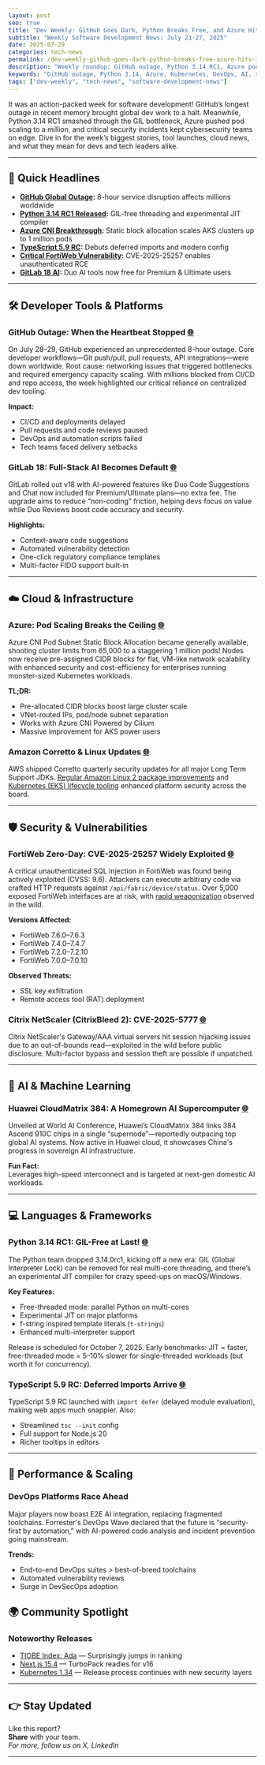 ```yaml
---
layout: post
seo: true
title: "Dev Weekly: GitHub Goes Dark, Python Breaks Free, and Azure Hits 1M Pods"
subtitle: "Weekly Software Development News: July 21-27, 2025"
date: 2025-07-29
categories: tech-news
permalink: /dev-weekly-github-goes-dark-python-breaks-free-azure-hits-1m-pods/
description: "Weekly roundup: GitHub outage, Python 3.14 RC1, Azure pod scaling, security news, and more for software developers."
keywords: "GitHub outage, Python 3.14, Azure, Kubernetes, DevOps, AI, software development news, dev weekly"
tags: ["dev-weekly", "tech-news", "software-development-news"]
---
```


It was an action-packed week for software development! GitHub’s longest outage in recent memory brought global dev work to a halt. Meanwhile, Python 3.14 RC1 smashed through the GIL bottleneck, Azure pushed pod scaling to a million, and critical security incidents kept cybersecurity teams on edge. Dive in for the week’s biggest stories, tool launches, cloud news, and what they mean for devs and tech leaders alike.

---

## 🚨 Quick Headlines

- **[GitHub Global Outage](https://www.githubstatus.com/incidents/61btx2g21zc6):** 8-hour service disruption affects millions worldwide
- **[Python 3.14 RC1 Released](https://discuss.python.org/t/python-3-14-0rc1-is-now-available/46478):** GIL-free threading and experimental JIT compiler
- **[Azure CNI Breakthrough](https://techcommunity.microsoft.com/blog/azurenetworkingblog/provide-a-flat-network-scaling-solution-to-aks---azure-cni-pod-subnet---static-b/4435572):** Static block allocation scales AKS clusters up to 1 million pods
- **[TypeScript 5.9 RC](https://devblogs.microsoft.com/typescript/announcing-typescript-5-9-rc/):** Debuts deferred imports and modern config
- **[Critical FortiWeb Vulnerability](https://www.fortiguard.com/psirt/FG-IR-25-089):** CVE-2025-25257 enables unauthenticated RCE
- **[GitLab 18 AI](https://about.gitlab.com/releases/2025/05/15/gitlab-18-0-released/):** Duo AI tools now free for Premium & Ultimate users

---

## 🛠️ Developer Tools & Platforms
### GitHub Outage: When the Heartbeat Stopped [🌐](https://www.githubstatus.com/incidents/61btx2g21zc6)

On July 28–29, GitHub experienced an unprecedented 8-hour outage. Core developer workflows—Git push/pull, pull requests, API integrations—were down worldwide. Root cause: networking issues that triggered bottlenecks and required emergency capacity scaling. With millions blocked from CI/CD and repo access, the week highlighted our critical reliance on centralized dev tooling.

**Impact:**  
- CI/CD and deployments delayed  
- Pull requests and code reviews paused  
- DevOps and automation scripts failed  
- Tech teams faced delivery setbacks  

### GitLab 18: Full-Stack AI Becomes Default [🌐](https://about.gitlab.com/releases/2025/05/15/gitlab-18-0-released/)

GitLab rolled out v18 with AI-powered features like Duo Code Suggestions and Chat now included for Premium/Ultimate plans—no extra fee. The upgrade aims to reduce “non-coding” friction, helping devs focus on value while Duo Reviews boost code accuracy and security.

**Highlights:**  
- Context-aware code suggestions  
- Automated vulnerability detection  
- One-click regulatory compliance templates  
- Multi-factor FIDO support built-in  

---

## ☁️ Cloud & Infrastructure

### Azure: Pod Scaling Breaks the Ceiling [🌐](https://techcommunity.microsoft.com/blog/azurenetworkingblog/provide-a-flat-network-scaling-solution-to-aks---azure-cni-pod-subnet---static-b/4435572)

Azure CNI Pod Subnet Static Block Allocation became generally available, shooting cluster limits from 65,000 to a staggering 1 million pods! Nodes now receive pre-assigned CIDR blocks for flat, VM-like network scalability with enhanced security and cost-efficiency for enterprises running monster-sized Kubernetes workloads.

**TL;DR:**  
- Pre-allocated CIDR blocks boost large cluster scale  
- VNet-routed IPs, pod/node subnet separation  
- Works with Azure CNI Powered by Cilium  
- Massive improvement for AKS power users  

### Amazon Corretto & Linux Updates [🌐](https://aws.amazon.com/corretto/)

AWS shipped Corretto quarterly security updates for all major Long Term Support JDKs. [Regular Amazon Linux 2 package improvements](https://aws.amazon.com/amazon-linux-2/faqs/) and [Kubernetes (EKS) lifecycle tooling](https://docs.aws.amazon.com/eks/latest/userguide/kubernetes-versions.html) enhanced platform security across the board.

---

## 🛡️ Security & Vulnerabilities

### FortiWeb Zero-Day: CVE-2025-25257 Widely Exploited [🌐](https://socprime.com/blog/cve-2025-25257-sql-injection-vulnerability/)

A critical unauthenticated SQL injection in FortiWeb was found being actively exploited (CVSS: 9.6). Attackers can execute arbitrary code via crafted HTTP requests against `/api/fabric/device/status`. Over 5,000 exposed FortiWeb interfaces are at risk, with [rapid weaponization](https://socprime.com/blog/cve-2025-25257-sql-injection-vulnerability/) observed in the wild.

**Versions Affected:**  
- FortiWeb 7.6.0–7.6.3  
- FortiWeb 7.4.0–7.4.7  
- FortiWeb 7.2.0–7.2.10  
- FortiWeb 7.0.0–7.0.10

**Observed Threats:**  
- SSL key exfiltration  
- Remote access tool (RAT) deployment  

### Citrix NetScaler (CitrixBleed 2): CVE-2025-5777 [🌐](https://support.citrix.com/support-home/kbsearch/article?articleNumber=CTX693420)

Citrix NetScaler's Gateway/AAA virtual servers hit session hijacking issues due to an out-of-bounds read—exploited in the wild before public disclosure. Multi-factor bypass and session theft are possible if unpatched.

---

## 🤖 AI & Machine Learning

### Huawei CloudMatrix 384: A Homegrown AI Supercomputer [🌐](https://www.thehindu.com/sci-tech/technology/huawei-shows-off-ai-computing-system-to-rival-nvidias-top-product/article69863931.ece)

Unveiled at World AI Conference, Huawei’s CloudMatrix 384 links 384 Ascend 910C chips in a single “supernode”—reportedly outpacing top global AI systems. Now active in Huawei cloud, it showcases China's progress in sovereign AI infrastructure.

**Fun Fact:**  
Leverages high-speed interconnect and is targeted at next-gen domestic AI workloads.

---

## 💻 Languages & Frameworks

### Python 3.14 RC1: GIL-Free at Last! [🌐](https://www.python.org/downloads/release/python-3140rc1/)

The Python team dropped 3.14.0rc1, kicking off a new era: GIL (Global Interpreter Lock) can be removed for real multi-core threading, and there’s an experimental JIT compiler for crazy speed-ups on macOS/Windows.

**Key Features:**  
- Free-threaded mode: parallel Python on multi-cores  
- Experimental JIT on major platforms  
- f-string inspired template literals (`t-strings`)  
- Enhanced multi-interpreter support  

Release is scheduled for October 7, 2025. Early benchmarks: JIT = faster, free-threaded mode = 5–10% slower for single-threaded workloads (but worth it for concurrency).

### TypeScript 5.9 RC: Deferred Imports Arrive [🌐](https://devblogs.microsoft.com/typescript/announcing-typescript-5-9-rc/)

TypeScript 5.9 RC launched with `import defer` (delayed module evaluation), making web apps much snappier. Also:  
- Streamlined `tsc --init` config  
- Full support for Node.js 20  
- Richer tooltips in editors  

---

## 🚀 Performance & Scaling

### **DevOps Platforms Race Ahead**

Major players now boast E2E AI integration, replacing fragmented toolchains. Forrester's DevOps Wave declared that the future is “security-first by automation,” with AI-powered code analysis and incident prevention going mainstream.

**Trends:**  
- End-to-end DevOps suites > best-of-breed toolchains  
- Automated vulnerability reviews  
- Surge in DevSecOps adoption


## 🌍 Community Spotlight

### Noteworthy Releases

- [TIOBE Index: Ada](https://www.tiobe.com/tiobe-index/) — Surprisingly jumps in ranking  
- [Next.js 15.4](https://nextjs.org/blog/next-15-4) — TurboPack readies for v16  
- [Kubernetes 1.34](https://github.com/kubernetes/kubernetes/releases/) — Release process continues with new security layers

---

## 👉 Stay Updated

Like this report?  
**Share** with your team.  
*For more, follow us on X, LinkedIn*

---
